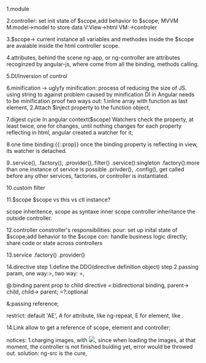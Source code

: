 1.module

2.controller: set init state of $scope,add behavior to $scope;
MVVM
M:model->model to store data
V:View->html
VM:->controler

3.$scope-> current instance
all variables and methodes inside the $scope are avaiable inside the html controller scope.

4.attributes, behind the scene
ng-app, or ng-controller are attributes recoginzed by angular-js, where come from all the binding, methods calling.


5.DI/Inversion of control

6.minification -> uglyfy
minification: process of reducing the size of JS.
using string to against problem caused by minification
DI in Angular needs to be minification proof
two ways out:
1.inline array with function as last element,
2.Attach $inject property to the function object,


7.digest cycle
In angular context($scope)
Watchers check the property, at least twice, one for changes, until nothing changes
for each property reflecting in html, angular created a watcher for it;

8.one time binding:{{::prop}}
once the binding property is reflecting in view, its watcher is detached.

9..service(), .factory(), .provider(),.filter()
.service():singleton
.factory():more than one instance of service is possible
.privder(),
.config(), get called before any other services, factories, or controller is instantiated.

10.custom filter

11.$scope
$scope vs this vs ctl instance?

scope inheritence, scope as syntaxe
inner scope controller inheritance the outside controller.

12.controller
constroller's responsibilities:
pour: set up inital state of $scope;add behavior to the $scope
con: handle business logic directly; share code or state across controllers


13.service
.factory()
.provider()


14.directive
step 1.define the DDO(directive definition object)
step 2.passing param, one way:>, two way: =,


@:binding parent prop to child directive
=:bidirectional binding, parent-> child, child-> parent;
=?:optional
>
&:passing reference;


restrict: default 'AE', A for attribute, like ng-repeat, E for element, like <list-item></list-item>.

14.Link
allow to get a reference of scope, element and controller;



notices:
1.charging images, with <img src="images/{{userName}}.png">, since when loading the images, at that moment, the controller is not finished buiding yet, error would be throwed out.
solution: ng-src is the cure, <img ng-src="images/{{userName}}.png">









